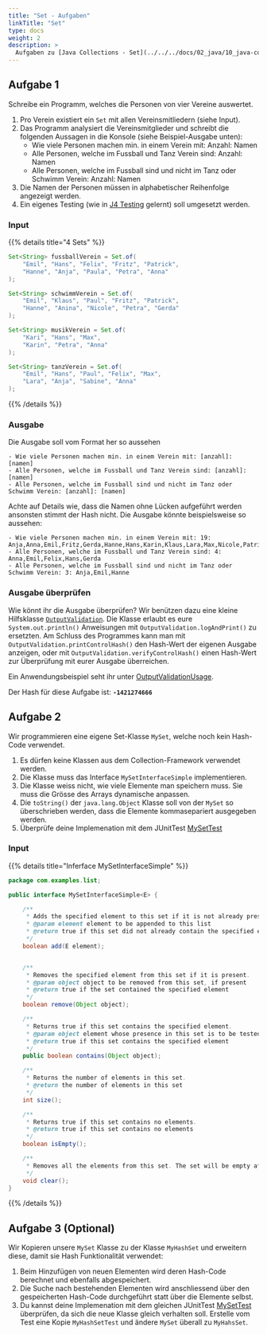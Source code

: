 ```yaml
---
title: "Set - Aufgaben"
linkTitle: "Set"
type: docs
weight: 2
description: >
  Aufgaben zu [Java Collections - Set](../../../docs/02_java/10_java-collections/03_set)
---
```


## Aufgabe 1

Schreibe ein Programm, welches die Personen von vier Vereine auswertet.

1. Pro Verein existiert ein `Set` mit allen Vereinsmitliedern (siehe Input).
2. Das Programm analysiert die Vereinsmitglieder und schreibt die folgenden Aussagen in die Konsole (siehe Beispiel-Ausgabe unten):
   - Wie viele Personen machen min. in einem Verein mit: Anzahl: Namen
   - Alle Personen, welche im Fussball und Tanz Verein sind: Anzahl: Namen
   - Alle Personen, welche im Fussball sind und nicht im Tanz oder Schwimm Verein: Anzahl: Namen
3. Die Namen der Personen müssen in alphabetischer Reihenfolge angezeigt werden.
4. Ein eigenes Testing (wie in [J4 Testing](../../../../docs/02_java/08_java-testing) gelernt) soll umgesetzt werden.

### Input

{{% details title="4 Sets" %}}

```java
Set<String> fussballVerein = Set.of(
    "Emil", "Hans", "Felix", "Fritz", "Patrick",
    "Hanne", "Anja", "Paula", "Petra", "Anna"
);

Set<String> schwimmVerein = Set.of(
    "Emil", "Klaus", "Paul", "Fritz", "Patrick",
    "Hanne", "Anina", "Nicole", "Petra", "Gerda"
);

Set<String> musikVerein = Set.of(
    "Kari", "Hans", "Max",
    "Karin", "Petra", "Anna"
);

Set<String> tanzVerein = Set.of(
    "Emil", "Hans", "Paul", "Felix", "Max",
    "Lara", "Anja", "Sabine", "Anna"
);

```

{{% /details %}}

### Ausgabe

Die Ausgabe soll vom Format her so aussehen

```text
- Wie viele Personen machen min. in einem Verein mit: [anzahl]: [namen]
- Alle Personen, welche im Fussball und Tanz Verein sind: [anzahl]: [namen]
- Alle Personen, welche im Fussball sind und nicht im Tanz oder Schwimm Verein: [anzahl]: [namen]

```

Achte auf Details wie, dass die Namen ohne Lücken aufgeführt werden ansonsten stimmt der Hash nicht. Die Ausgabe könnte beispielsweise so aussehen:

```text
- Wie viele Personen machen min. in einem Verein mit: 19: Anja,Anna,Emil,Fritz,Gerda,Hanne,Hans,Karin,Klaus,Lara,Max,Nicole,Patrick,Paul,Paula,Petra,Sabine
- Alle Personen, welche im Fussball und Tanz Verein sind: 4: Anna,Emil,Felix,Hans,Gerda
- Alle Personen, welche im Fussball sind und nicht im Tanz oder Schwimm Verein: 3: Anja,Emil,Hanne

```

### Ausgabe überprüfen

Wie könnt ihr die Ausgabe überprüfen?
Wir benützen dazu eine kleine Hilfsklasse [`OutputValidation`](https://github.com/it-ninjas/code/blob/main/helper/src/main/java/ch/itninjas/validator/OutputValidation.java).
Die Klasse erlaubt es eure `System.out.println()` Anweisungen mit `OutputValidation.logAndPrint()` zu ersetzten.
Am Schluss des Programmes kann man mit `OutputValidation.printControlHash()` den Hash-Wert der eigenen Ausgabe anzeigen, oder mit `OutputValidation.verifyControlHash()` einen Hash-Wert zur Überprüfung mit eurer Ausgabe überreichen.

Ein Anwendungsbeispiel seht ihr unter [OutputValidationUsage](https://github.com/it-ninjas/code/blob/main/helper/src/main/java/ch/itninjas/validator/OutputValidationUsage.java).

Der Hash für diese Aufgabe ist: **`-1421274666`**

## Aufgabe 2

Wir programmieren eine eigene Set-Klasse `MySet`, welche noch kein Hash-Code verwendet.

1. Es dürfen keine Klassen aus dem Collection-Framework verwendet werden.
2. Die Klasse muss das Interface `MySetInterfaceSimple` implementieren.
3. Die Klasse weiss nicht, wie viele Elemente man speichern muss. Sie muss die Grösse des Arrays dynamische anpassen.
4. Die `toString()` der `java.lang.Object` Klasse soll von der `MySet` so überschrieben werden, dass die Elemente kommasepariert ausgegeben werden.
5. Überprüfe deine Implemenation mit dem JUnitTest [MySetTest](https://github.com/it-ninjas/work/blob/main/labs/src/test/java/ch/itninjas/labs/j7/set/lab2/MySetTest.java)

### Input

{{% details title="Inferface MySetInterfaceSimple" %}}

```java
package com.examples.list;

public interface MySetInterfaceSimple<E> {

    /**
     * Adds the specified element to this set if it is not already present.
     * @param element element to be appended to this list
     * @return true if this set did not already contain the specified element
     */
    boolean add(E element);


    /**
     * Removes the specified element from this set if it is present.
     * @param object object to be removed from this set, if present
     * @return true if the set contained the specified element
     */
    boolean remove(Object object);

    /**
     * Returns true if this set contains the specified element.
     * @param object element whose presence in this set is to be tested
     * @return true if this set contains the specified element
     */
    public boolean contains(Object object);

    /**
     * Returns the number of elements in this set.
     * @return the number of elements in this set
     */
    int size();

    /**
     * Returns true if this set contains no elements.
     * @return true if this set contains no elements
     */
    boolean isEmpty();

    /**
     * Removes all the elements from this set. The set will be empty after this call returns.
     */
    void clear();
}


```

{{% /details %}}

## Aufgabe 3 (Optional)

Wir Kopieren unsere `MySet` Klasse zu der Klasse `MyHashSet` und erweitern diese, damit sie Hash Funktionalität verwendet:

1. Beim Hinzufügen von neuen Elementen wird deren Hash-Code berechnet und ebenfalls abgespeichert.
2. Die Suche nach bestehenden Elementen wird anschliessend über den gespeicherten Hash-Code durchgeführt statt über die Elemente selbst.
3. Du kannst deine Implemenation mit dem gleichen JUnitTest [MySetTest](https://github.com/it-ninjas/work/blob/main/labs/src/test/java/ch/itninjas/labs/j7/set/lab2/MySetTest.java) überprüfen, da sich die neue Klasse gleich verhalten soll. Erstelle vom Test eine Kopie `MyHashSetTest` und ändere `MySet` überall zu `MyHahsSet`.

